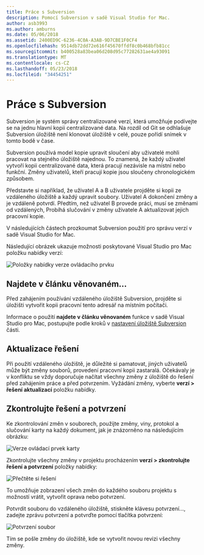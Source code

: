 ```yaml
---
title: Práce s Subversion
description: Pomocí Subversion v sadě Visual Studio for Mac.
author: asb3993
ms.author: amburns
ms.date: 05/06/2018
ms.assetid: 2400ED9C-6236-4C0A-A3AB-9D7CBE1F0CF4
ms.openlocfilehash: 9514db72dd72e616f45670ffdf8c0b468bfb81cc
ms.sourcegitcommit: b400528a83bea06d208d95c77282631ae4a93091
ms.translationtype: MT
ms.contentlocale: cs-CZ
ms.lasthandoff: 05/23/2018
ms.locfileid: "34454251"
---
```

# <a name="working-with-subversion"></a>Práce s Subversion

Subversion je systém správy centralizované verzí, která umožňuje podívejte se na jednu hlavní kopii centralizované data. Na rozdíl od Git se odhlašuje Subversion úložiště není klonovat úložiště v celé, pouze pořídí snímek v tomto bodě v čase.

Subversion používá model kopie upravit sloučení aby uživatelé mohli pracovat na stejného úložiště najednou. To znamená, že každý uživatel vytvoří kopii centralizované data, která pracují nezávisle na místní nebo funkční. Změny uživatelů, kteří pracují kopie jsou sloučeny chronologickém způsobem.

Představte si například, že uživatel A a B uživatele projděte si kopii ze vzdáleného úložiště a každý upravit soubory. Uživatel A dokončení změny a je vzdáleně potvrdí. Předtím, než uživatel B provede práci, musí se změnami od vzdálených, Probíhá slučování v změny uživatele A aktualizovat jejich pracovní kopie.

V následujících částech prozkoumat Subversion použití pro správu verzí v sadě Visual Studio for Mac.

Následující obrázek ukazuje možnosti poskytované Visual Studio pro Mac položku nabídky verzí:

![Položky nabídky verze ovládacího prvku](media/version-control-svnVersionControlMenu.png)

## <a name="checkout"></a>Najdete v článku věnovaném...

Před zahájením používání vzdáleného úložiště Subversion, projděte si úložišti vytvořit kopii pracovní tento adresář na místním počítači.

Informace o použití **najdete v článku věnovaném** funkce v sadě Visual Studio pro Mac, postupujte podle kroků v [nastavení úložiště Subversion](set-up-subversion-repository.md) části.

## <a name="update-solution"></a>Aktualizace řešení

Při použití vzdáleného úložiště, je důležité si pamatovat, jiných uživatelů může být změny souborů, provedení pracovní kopii zastaralá. Očekávaly je v konfliktu se vždy doporučuje načítat všechny změny z úložiště do řešení před zahájením práce a před potvrzením. Vyžádání změny, vyberte **verzí > řešení aktualizací** položku nabídky.

## <a name="review-solution-and-commit"></a>Zkontrolujte řešení a potvrzení

Ke zkontrolování změn v souborech, použijte změny, viny, protokol a slučování karty na každý dokument, jak je znázorněno na následujícím obrázku:

![Verze ovládací prvek karty](media/version-control-vcTabs.png)

Zkontrolujte všechny změny v projektu procházením **verzí > zkontrolujte řešení a potvrzení** položky nabídky:

![Přečtěte si řešení](media/version-control-vcStatus.png)

To umožňuje zobrazení všech změn do každého souboru projektu s možností vrátit, vytvořit oprava nebo potvrzení.

Potvrdit souboru do vzdáleného úložiště, stiskněte klávesu potvrzení..., zadejte zprávu potvrzení a potvrďte pomocí tlačítka potvrzení:


![Potvrzení soubor](media/version-control-svnCommit.png)

Tím se pošle změny do úložiště, kde se vytvořit novou revizi všechny změny.
